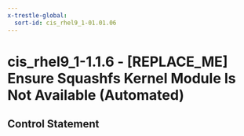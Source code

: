 ```yaml
---
x-trestle-global:
  sort-id: cis_rhel9_1-01.01.06
---
```


# cis_rhel9_1-1.1.6 - \[REPLACE_ME\] Ensure Squashfs Kernel Module Is Not Available (Automated)

## Control Statement
